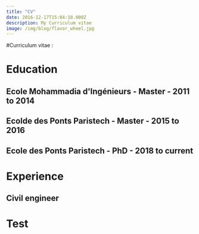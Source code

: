 ```yaml
---
title: "CV"
date: 2016-12-17T15:04:10.000Z
description: My Curriculum vitae
image: /img/blog/flavor_wheel.jpg
---
```


#Curriculum vitae :

# Education

## Ecole Mohammadia d'Ingénieurs - Master - 2011 to 2014
## Ecolde des Ponts Paristech    - Master - 2015 to 2016
## Ecole des Ponts Paristech     - PhD    - 2018 to current

# Experience

## Civil engineer

# Test
